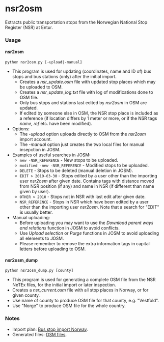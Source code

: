 # nsr2osm
Extracts public transportation stops from the Norwegian National Stop Register (NSR) at Entur.

### Usage ###

#### nsr2osm ####

<code>python nsr2osm.py [-upload|-manual]</code>

* This program is used for updating (coordinates, name and ID of) bus stops and bus stations (only) after the initial import.
  * Creates a *nsr_update.osm* file with updated stop places which may be uploaded to OSM.
  * Creates a *nsr_update_log.txt* file with log of modifications done to OSM file.
  * Only bus stops and stations last edited by *nsr2osm* in OSM are updated.
  * If edited by someone else in OSM, the NSR stop place is included as a reference (if location differs by 1 meter or more, or if the NSR tags *name*, *ref* etc. have been modified).
* Options:
  * The *-upload* option uploads directly to OSM from the *nsr2osm* import account.
  * The *-manual* option just creates the two local files for manual insepction in JOSM.
* Examples of useful searches in JOSM:
  * <code>new -NSR_REFERENCE</code> - New stops to be uploaded.
  * <code>modified -new -NSR_REFERENCE</code> - Modified stops to be uploaded.
  * <code>DELETE</code> - Stops to be deleted (manual deletion in JOSM).
  * <code>EDIT > 2019-03-30</code> - Stops edited by a user other than the importing user *nsr2osm* after given date. Contains tags with distance moved from NSR position (if any) and name in NSR (if different than name given by user).
  * <code>OTHER > 2010</code> - Stops not in NSR with last edit after given date.
  * <code>NSR_REFERENCE</code> - Stops in NSR which have been edited by a user other than the importing user *nsr2osm*. Note that a search for "EDIT" is usually better.
* Manual uploading:
  * Before uploading you may want to use the *Download parent ways and relations* function in JOSM to avoid conflicts.
  * Use *Upload selection* or *Purge* functions in JOSM to avoid uploading all elements to JOSM.
  * Please remember to remove the extra information tags in capital letters before uploading to OSM.

#### nsr2osm_dump ####

<code>python nsr2osm_dump.py [county]</code>

* This program is used for generating a complete OSM file from the NSR NeTEx files, for the initial import or later inspection.
* Creates a *nsr_current.osm* file with all stop places in Norway, or for given county.
* Use name of county to produce OSM file for that county, e.g. "Vestfold".
* Use "Norge" to produce OSM file for the whole country.

### Notes ###

* Import plan: [Bus stop import Norway](https://wiki.openstreetmap.org/wiki/Import/Catalogue/Bus_stop_import_Norway).
* Generated files: [OSM files](https://drive.google.com/drive/folders/1pkHcNvmHoRWHHTrnrIWpC--cCFmPbkXL?usp=sharing).
